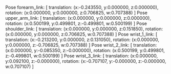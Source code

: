 Pose forearm_link: [    translation: (x:-0.243550, y:0.000000, z:0.000000), 
                        rotation: (x:0.000000, y:0.000000, z:0.706825, w:0.707388)
                        ]
Pose upper_arm_link: [  translation: (x:0.000000, y:0.000000, z:0.000000), 
                        rotation: (x:0.500199, y:0.499801, z:-0.499801, w:0.500199)
                        ]
Pose shoulder_link: [   translation: (x:0.000000, y:0.000000, z:0.151850), 
                        rotation: (x:0.000000, y:0.000000, z:0.706825, w:0.707388)
                        ]
Pose wrist_1_link: [    translation: (x:-0.213200, y:0.000000, z:0.131050), 
                        rotation: (x:0.000000, y:0.000000, z:-0.706825, w:0.707388)
                        ]
Pose wrist_2_link: [    translation: (x:0.000000, y:-0.085350, z:-0.000000), 
                        rotation: (x:0.500199, y:0.499801, z:-0.499801, w:0.500199)
                        ]
Pose wrist_3_link: [    translation: (x:0.000000, y:0.092100, z:-0.000000), 
                        rotation: (x:-0.707107, y:-0.000000, z:-0.000000, w:0.707107)
                        ]
